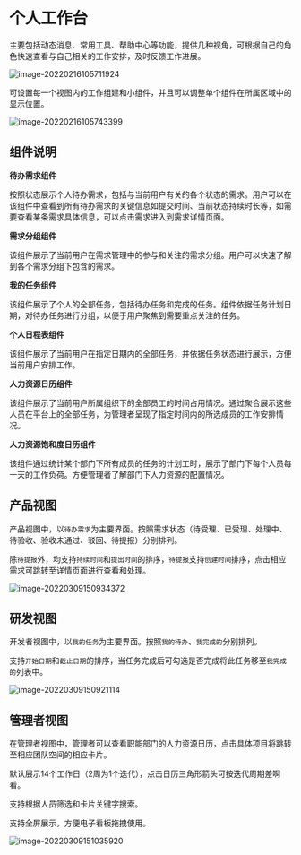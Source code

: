 # 个人工作台

主要包括动态消息、常用工具、帮助中心等功能，提供几种视角，可根据自己的角色快速查看与自己相关的工作安排，及时反馈工作进展。

![image-20220216105711924](http://devops-minio.jdcloud.com/doc-image/All-Image/dashboard.assets/image-20220216105711924.png)

可设置每一个视图内的工作组建和小组件，并且可以调整单个组件在所属区域中的显示位置。

![image-20220216105743399](http://devops-minio.jdcloud.com/doc-image/All-Image/dashboard.assets/image-20220216105743399.png)

## 组件说明

**待办需求组件**

按照状态展示个人待办需求，包括与当前用户有关的各个状态的需求。用户可以在该组件中查看到所有待办需求的关键信息如提交时间、当前状态持续时长等，如需要查看某条需求具体信息，可以点击需求进入到需求详情页面。

**需求分组组件**

该组件展示了当前用户在需求管理中的参与和关注的需求分组。用户可以快速了解到各个需求分组下包含的需求。

**我的任务组件**

 该组件展示了个人的全部任务，包括待办任务和完成的任务。组件依据任务计划日期，对待办任务进行分组，以便于用户聚焦到需要重点关注的任务。

**个人日程表组件**

该组件展示了当前用户在指定日期内的全部任务，并依据任务状态进行展示，方便当前用户安排工作。

**人力资源日历组件**

 该组件展示了当前用户所属组织下的全部员工的时间占用情况。通过聚合展示这些人员在平台上的全部任务，为管理者呈现了指定时间内的所选成员的工作安排情况。

**人力资源饱和度日历组件**

该组件通过统计某个部门下所有成员的任务的计划工时，展示了部门下每个人员每一天的工作负荷。方便管理者了解部门下人力资源的配置情况。

## 产品视图

产品视图中，以`待办需求`为主要界面。按照需求状态（待受理、已受理、处理中、待验收、验收未通过、驳回、待提报）分别排列。

除`待提报`外，均支持`持续时间`和`提出时间`的排序，`待提报`支持`创建时间`排序，点击相应需求可跳转至详情页面进行查看和处理。

![image-20220309150934372](http://devops-minio.jdcloud.com/doc-image/All-Image/dashboard.assets/image-20220309150934372.png)


## 研发视图

开发者视图中，以`我的任务`为主要界面。按照`我的待办`、`我完成的`分别排列。

支持`开始日期`和`截止日期`的排序，当任务完成后可勾选是否完成将此任务移至`我完成的`列表中。

![image-20220309150921114](http://devops-minio.jdcloud.com/doc-image/All-Image/dashboard.assets/image-20220309150921114.png)

## 管理者视图

在管理者视图中，管理者可以查看职能部门的人力资源日历，点击具体项目将跳转至相应团队空间的相应卡片。

默认展示14个工作日（2周为1个迭代），点击日历三角形箭头可按迭代周期差啊看。

支持根据人员筛选和卡片关键字搜索。

支持全屏展示，方便电子看板拖拽使用。

![image-20220309151035920](http://devops-minio.jdcloud.com/doc-image/All-Image/dashboard.assets/image-20220309151035920.png)
